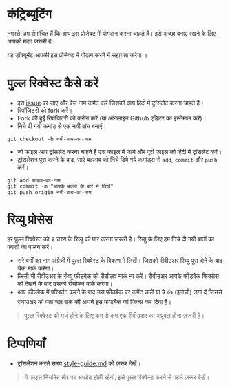 # कंट्रिब्यूटिंग

नमस्ते! हम रोमांचित हैं कि आप इस प्रोजेक्ट में योगदान करना चाहते हैं। इसे अच्छा बनाए रखने के लिए आपकी मदद जरूरी है।

यह डॉक्यूमेंट आपकी इस प्रोजेक्ट में योदान करने में सहायता करेगा ।

# पुल्ल रिक्वेस्ट कैसे करें

- इस [issue](https://github.com/gatsbyjs/gatsby-hi/issues/1) पर जाएं और पेज नाम कमेंट करें जिसको आप हिंदी में ट्रांसलेट करना चाहते हैं।
- रिपॉजिटरी को fork करें।
- Fork की हुई रिपॉजिटरी को क्लोन करें (या ऑनलाइन Github एडिटर का इस्तेमाल करें)।
- निचे दी गयी कमांड से एक नयी ब्रांच बनाएं।
```
git checkout -b नयी-ब्रांच-का-नाम
```
- जो फाइल आप ट्रांसलेट करना चाहते हैं उस फाइल में जाये और पूरी फाइल को हिंदी में ट्रांसलेट करें।
- ट्रांसलेशन पूरा करने के बाद, सारे बदलाव को निचे दिये गये कमांड्स से `add`, `commit` और `push` करें।
```
git add फाइल-का-नाम
git commit -m "आपके बदलो के बारे में लिखें"
git push origin नयी-ब्रांच-का-नाम
```

# रिव्यु प्रोसेस

हर पुल्ल रिक्वेस्ट को २ चरण के रिव्यु को पार करना ज़रूरी है। रिव्यु के लिए हम निचे दी गयी बातों का पबातों का पालन करें।

- सरे वर्गों का नाम अंग्रेज़ी में पुल्ल रिक्वेस्ट के विवरण में लिखें। जिसको रीवीउअर रिव्यु पूरा होने के बाद चेक मार्क करेगा।
- किसी भी रीवीउअर के रीव्यु फीडबैक को रीसोलव मार्क ना करें। रीवीउअर आपके फीडबैक फिक्सेस को देखने के बाद उसको रीसोलव मार्क करेगा।
- आप फीडबैक में परिवर्तन करने के बाद उस फीडबैक पर कमेंट डालें या ये 👍 (इमोजी) लगा दें जिससे रीवीउअर को पता चल सके की आपने इस फीडबैक को फिक्स कर दिया है।
> पुल्ल रिक्वेस्ट को मर्ज होने के लिए कम से कम एक रीवीउअर का अप्रूवल होना ज़रूरी है।

# टिप्पणियाँ

- ट्रांसलेशन करते समय [style-guide.md](https://github.com/gatsbyjs/gatsby-hi/blob/master/style-guide.md) को ज़रूर देखें।


> ये फाइल नियमित तौर पर अपडेट होती रहेगी, इसे पुल्ल रिक्वेस्ट करने से पहले ज़रूर देखें।
